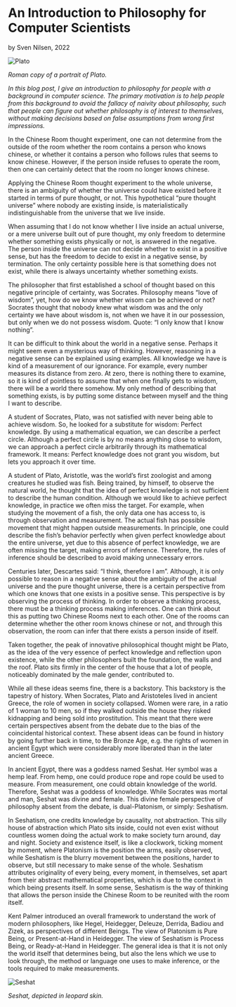 # An Introduction to Philosophy for Computer Scientists
by Sven Nilsen, 2022

![Plato](https://upload.wikimedia.org/wikipedia/commons/thumb/8/88/Plato_Silanion_Musei_Capitolini_MC1377.jpg/440px-Plato_Silanion_Musei_Capitolini_MC1377.jpg)

*Roman copy of a portrait of Plato.*

*In this blog post, I give an introduction to philosophy for people with a background in computer science.
The primary motivation is to help people from this background to avoid the fallacy of naivity about philosophy,
such that people can figure out whether philosophy is of interest to themselves,
without making decisions based on false assumptions from wrong first impressions.*

In the Chinese Room thought experiment,
one can not determine from the outside of the room whether the room contains a person who knows chinese,
or whether it contains a person who follows rules that seems to know chinese.
However, if the person inside refuses to operate the room,
then one can certainly detect that the room no longer knows chinese.

Applying the Chinese Room thought experiment to the whole universe,
there is an ambiguity of whether the universe could have existed before it started in terms of pure thought, or not.
This hypothetical “pure thought universe” where nobody are existing inside,
is materialistically indistinguishable from the universe that we live inside.

When assuming that I do not know whether I live inside an actual universe,
or a mere universe built out of pure thought, my only freedom to determine whether something exists physically or not,
is answered in the negative.
The person inside the universe can not decide whether to exist in a positive sense,
but has the freedom to decide to exist in a negative sense, by termination.
The only certainty possible here is that something does not exist,
while there is always uncertainty whether something exists.

The philosopher that first established a school of thought based on this negative principle of certainty, was Socrates.
Philosophy means “love of wisdom”, yet, how do we know whether wisom can be achieved or not?
Socrates thought that nobody knew what wisdom was and the only certainty we have about wisdom is,
not when we have it in our possession, but only when we do not possess wisdom.
Quote: “I only know that I know nothing”.

It can be difficult to think about the world in a negative sense.
Perhaps it might seem even a mysterious way of thinking.
However, reasoning in a negative sense can be explained using examples.
All knowledge we have is kind of a measurement of our ignorance.
For example, every number measures its distance from zero.
At zero, there is nothing there to examine,
so it is kind of pointless to assume that when one finally gets to wisdom,
there will be a world there somehow. My only method of describing that something exists,
is by putting some distance between myself and the thing I want to describe.

A student of Socrates, Plato, was not satisfied with never being able to achieve wisdom.
So, he looked for a substitute for wisdom: Perfect knowledge.
By using a mathematical equation, we can describe a perfect circle.
Although a perfect circle is by no means anything close to wisdom,
we can approach a perfect circle arbitrarily through its mathematical framework.
It means: Perfect knowledge does not grant you wisdom, but lets you approach it over time.

A student of Plato, Aristotle, was the world’s first zoologist and among creatures he studied was fish.
Being trained, by himself, to observe the natural world,
he thought that the idea of perfect knowledge is not sufficient to describe the human condition.
Although we would like to achieve perfect knowledge, in practice we often miss the target.
For example, when studying the movement of a fish, the only data one has access to,
is through observation and measurement. The actual fish has possible movement that might happen outside measurements.
In principle, one could describe the fish’s behavior perfectly when given perfect knowledge about the entire universe,
yet due to this absence of perfect knowledge, we are often missing the target, making errors of inference.
Therefore, the rules of inference should be described to avoid making unnecessary errors.

Centuries later, Descartes said: “I think, therefore I am”.
Although, it is only possible to reason in a negative sense about the ambiguity of the actual universe and the pure thought universe,
there is a certain perspective from which one knows that one exists in a positive sense.
This perspective is by observing the process of thinking. In order to observe a thinking process,
there must be a thinking process making inferences.
One can think about this as putting two Chinese Rooms next to each other.
One of the rooms can determine whether the other room knows chinese or not,
and through this observation, the room can infer that there exists a person inside of itself.

Taken together, the peak of innovative philosophical thought might be Plato,
as the idea of the very essence of perfect knowledge and reflection upon existence,
while the other philosophers built the foundation, the walls and the roof.
Plato sits firmly in the center of the house that a lot of people,
noticeably dominated by the male gender, contributed to.

While all these ideas seems fine, there is a backstory.
This backstory is the tapestry of history.
When Socrates, Plato and Aristoteles lived in ancient Greece,
the role of women in society collapsed.
Women were rare, in a ratio of 1 woman to 10 men,
so if they walked outside the house they risked kidnapping and being sold into prostitution.
This meant that there were certain perspectives absent from the debate due to the bias of the coincidental historical context.
These absent ideas can be found in history by going further back in time,
to the Bronze Age, e.g. the rights of women in ancient Egypt which were considerably more liberated than in the later ancient Greece.

In ancient Egypt, there was a goddess named Seshat.
Her symbol was a hemp leaf.
From hemp, one could produce rope and rope could be used to measure.
From measurement, one could obtain knowledge of the world.
Therefore, Seshat was a goddess of knowledge.
While Socrates was mortal and man, Seshat was divine and female.
This divine female perspective of philosophy absent from the debate,
is dual-Platonism, or simply: Seshatism.

In Seshatism, one credits knowledge by causality, not abstraction.
This silly house of abstraction which Plato sits inside,
could not even exist without countless women doing the actual work to make society turn around, day and night.
Society and existence itself, is like a clockwork, ticking moment by moment,
where Platonism is the position the arms, easily observed,
while Seshatism is the blurry movement between the positions,
harder to observe, but still necessary to make sense of the whole.
Seshatism attributes originality of every being, every moment, in themselves,
set apart from their abstract mathematical properties,
which is due to the context in which being presents itself.
In some sense, Seshatism is the way of thinking that allows the person inside the Chinese Room
to be reunited with the room itself.

Kent Palmer introduced an overall framework to understand the work of modern philosophers,
like Hegel, Heidegger, Deleuze, Derrida, Badiou and Zizek, as perspectives of different Beings.
The view of Platonism is Pure Being, or Present-at-Hand in Heidegger.
The view of Seshatism is Process Being, or Ready-at-Hand in Heidegger.
The general idea is that it is not only the world itself that determines being,
but also the lens which we use to look through, the method or language one uses to make inference,
or the tools required to make measurements.

![Seshat](https://upload.wikimedia.org/wikipedia/commons/thumb/7/71/Seshat.svg/440px-Seshat.svg.png)

*Seshat, depicted in leopard skin.*
